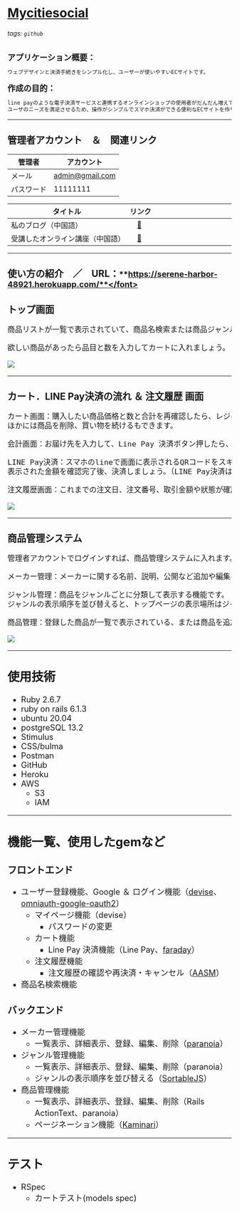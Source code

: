 # [Mycitiesocial](https://serene-harbor-48921.herokuapp.com/)
###### tags: `github` 
<font size="4">**アプリケーション概要：**</font>
```markdown
ウェブデザインと決済手続きをシンプル化し、ユーザーが使いやすいECサイトです。
```

<font size="4">**作成の目的：**</font>
<!-- 現在越來越多使用者在網路上購買東西而且在日line使用率也非常高 -->
```markdown
line payのような電子決済サービスと連携するオンラインショップの使用者がだんだん増えてくるので、
ユーザのニーズを満足させるため、操作がシンプルでスマホ決済ができる便利なECサイトを作りたいと思います。
```
---

## 管理者アカウント　＆　関連リンク

| 管理者     | アカウント          |
| ------------ | ------------------- |
| メール       | admin@gmail.com    |
| パスワード   | 11111111            |

| タイトル　　　　　　　　　　　　| リンク　　　　　　　　　　　|
| --------------------------|:------------------------ |
| 私のブログ（中国語）　　　　　　|　[:link:][blog]　　　　　　|
| 受講したオンライン講座（中国語）|　[:link:][オンライン講座]　　|

[blog]: http://translate.google.com/translate?hl=en&sl=zh-CN&tl=ja&u=https%3A%2F%2Fhackmd.io%2F%407beedhBrQk2FjyAtSY5wxQ&sandbox=1
[オンライン講座]: http://translate.google.com/translate?hl=en&sl=zh-CN&tl=ja&u=https%3A%2F%2Fcampus.5xruby.tw%2Fp%2Fcoding

---
## 使い方の紹介　／　URL：<font size="4">**https://serene-harbor-48921.herokuapp.com/**</font>
### トップ画面
```markdown
商品リストが一覧で表示されていて、商品名検索または商品ジャンルから探することもできます。

欲しい商品があったら品目と数を入力してカートに入れましょう。
```
![](https://i.imgur.com/Fy5YNIe.gif)

---

### カート．LINE Pay決済の流れ ＆ 注文履歴 画面
```markdown
カート画面：購入したい商品価格と数と合計を再確認したら、レジに進み注文を確定します。
ほかには商品を削除、買い物を続けるもできます。

会計画面：お届け先を入力して、Line Pay 決済ボタン押したら、決済ページに移動します。

LINE Pay決済：スマホのlineで画面に表示されるQRコードをスキャンして、
表示された金額を確認完了後、決済しましょう。（LINE Pay決済はサンドボックスモードです。ご安心ください）

注文履歴画面：これまでの注文日、注文番号、取引金額や狀態が確認できます。
```
![](https://i.imgur.com/IxQGuBp.gif)


---

### 商品管理システム
```markdown
管理者アカウントでログインすれば、商品管理システムに入れます。

メーカー管理：メーカーに関する名前、説明、公開など追加や編集を行います

ジャンル管理：商品をジャンルごとに分類して表示する機能です。
ジャンルの表示順序を並び替えると、トップページの表示場所はジャンル管理の表示順序によって異なります。

商品管理：登録した商品が一覧で表示されている、または商品を追加、在庫管理、編集、削除などもできます。
```
![](https://i.imgur.com/d37r7LW.gif)

---

## 使用技術
* Ruby 2.6.7
* ruby on rails 6.1.3
* ubuntu 20.04
* postgreSQL 13.2
* Stimulus
* CSS/bulma
* Postman
* GitHub
* Heroku
* AWS
    * S3
    * IAM 

---
## 機能一覧、使用したgemなど

### フロントエンド

* ユーザー登録機能、Google ＆ ログイン機能（[devise](https://hackmd.io/nYCmlVBYTgGy4vYKYyr-Gw)、[omniauth-google-oauth2](https://github.com/zquestz/omniauth-google-oauth2)）
    * マイページ機能（devise）
        * パスワードの変更
    * カート機能
        * Line Pay 決済機能（Line Pay、[faraday](https://lostisland.github.io/faraday/)）
    * 注文履歴機能
        * 注文履歴の確認や再決済・キャンセル（[AASM](https://github.com/aasm/aasm)）
* 商品名検索機能 

### バックエンド

* メーカー管理機能
    * 一覧表示、詳細表示、登録、編集、削除（[paranoia](https://github.com/rubysherpas/paranoia)） 
* ジャンル管理機能
    * 一覧表示、詳細表示、登録、編集、削除（paranoia）
    * ジャンルの表示順序を並び替える（[SortableJS](https://github.com/SortableJS/Sortable)）
* 商品管理機能
    * 一覧表示、詳細表示、登録、編集、削除（Rails ActionText、paranoia） 
    * ページネーション機能（[Kaminari](https://qiita.com/residenti/items/1ae1e5ceb59c0729c0b9)）

---

## テスト
* RSpec
    * カートテスト(models spec)